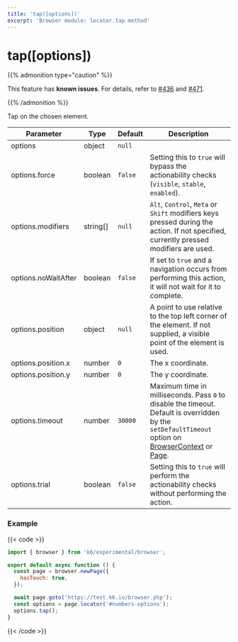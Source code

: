 ```yaml
---
title: 'tap([options])'
excerpt: 'Browser module: locator.tap method'
---
```


# tap([options])

{{% admonition type="caution" %}}

This feature has **known issues**. For details, refer to
[#436](https://github.com/grafana/xk6-browser/issues/436) and [#471](https://github.com/grafana/xk6-browser/issues/471).

{{% /admonition %}}

Tap on the chosen element.

<TableWithNestedRows>

| Parameter           | Type     | Default | Description                                                                                                                                                                                                                                                                                                                                   |
| ------------------- | -------- | ------- | --------------------------------------------------------------------------------------------------------------------------------------------------------------------------------------------------------------------------------------------------------------------------------------------------------------------------------------------- |
| options             | object   | `null`  |                                                                                                                                                                                                                                                                                                                                               |
| options.force       | boolean  | `false` | Setting this to `true` will bypass the actionability checks (`visible`, `stable`, `enabled`).                                                                                                                                                                                                                                                 |
| options.modifiers   | string[] | `null`  | `Alt`, `Control`, `Meta` or `Shift` modifiers keys pressed during the action. If not specified, currently pressed modifiers are used.                                                                                                                                                                                                         |
| options.noWaitAfter | boolean  | `false` | If set to `true` and a navigation occurs from performing this action, it will not wait for it to complete.                                                                                                                                                                                                                                    |
| options.position    | object   | `null`  | A point to use relative to the top left corner of the element. If not supplied, a visible point of the element is used.                                                                                                                                                                                                                       |
| options.position.x  | number   | `0`     | The x coordinate.                                                                                                                                                                                                                                                                                                                             |
| options.position.y  | number   | `0`     | The y coordinate.                                                                                                                                                                                                                                                                                                                             |
| options.timeout     | number   | `30000` | Maximum time in milliseconds. Pass `0` to disable the timeout. Default is overridden by the `setDefaultTimeout` option on [BrowserContext](https://grafana.com/docs/k6/<K6_VERSION>/javascript-api/k6-experimental/browser/browsercontext/) or [Page](https://grafana.com/docs/k6/<K6_VERSION>/javascript-api/k6-experimental/browser/page/). |
| options.trial       | boolean  | `false` | Setting this to `true` will perform the actionability checks without performing the action.                                                                                                                                                                                                                                                   |

</TableWithNestedRows>

### Example

{{< code >}}

```javascript
import { browser } from 'k6/experimental/browser';

export default async function () {
  const page = browser.newPage({
    hasTouch: true,
  });

  await page.goto('https://test.k6.io/browser.php');
  const options = page.locator('#numbers-options');
  options.tap();
}
```

{{< /code >}}
